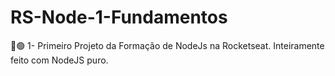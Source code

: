# RS-Node-1-Fundamentos
🚀🟢 1- Primeiro Projeto da Formação de NodeJs na Rocketseat. Inteiramente feito com NodeJS puro.

